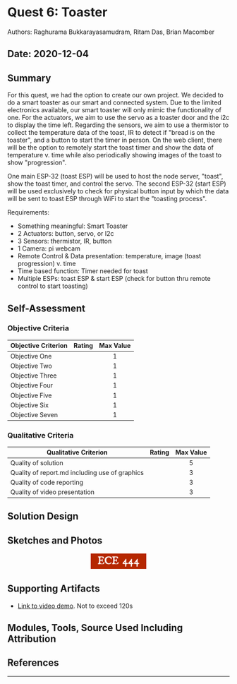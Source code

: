 # Quest 6: Toaster

Authors: Raghurama Bukkarayasamudram, Ritam Das, Brian Macomber

## Date: 2020-12-04

## Summary

For this quest, we had the option to create our own project. We decided to do a smart toaster as our smart and connected system. Due to the limited electronics available, our smart toaster will only mimic the functionality of one. For the actuators, we aim to use the servo as a toaster door and the i2c to display the time left. Regarding the sensors, we aim to use a thermistor to collect the temperature data of the toast, IR to detect if "bread is on the toaster", and a button to start the timer in person. On the web client, there will be the option to remotely start the toast timer and show the data of temperature v. time while also periodically showing images of the toast to show "progression".

One main ESP-32 (toast ESP) will be used to host the node server, "toast", show the toast timer, and control the servo. The second ESP-32 (start ESP) will be used exclusively to check for physical button input by which the data will be sent to toast ESP through WiFi to start the "toasting process".

Requirements: 
- Something meaningful: Smart Toaster
- 2 Actuators: button, servo, or I2c
- 3 Sensors: thermistor, IR, button
- 1 Camera: pi webcam
- Remote Control & Data presentation: temperature, image (toast progression) v. time
- Time based function: Timer needed for toast
- Multiple ESPs: toast ESP & start ESP (check for button thru remote control to start toasting)

## Self-Assessment

### Objective Criteria

| Objective Criterion | Rating | Max Value |
| ------------------- | :----: | :-------: |
| Objective One       |        |     1     |
| Objective Two       |        |     1     |
| Objective Three     |        |     1     |
| Objective Four      |        |     1     |
| Objective Five      |        |     1     |
| Objective Six       |        |     1     |
| Objective Seven     |        |     1     |

### Qualitative Criteria

| Qualitative Criterion                          | Rating | Max Value |
| ---------------------------------------------- | :----: | :-------: |
| Quality of solution                            |        |     5     |
| Quality of report.md including use of graphics |        |     3     |
| Quality of code reporting                      |        |     3     |
| Quality of video presentation                  |        |     3     |

## Solution Design

## Sketches and Photos

<center><img src="./images/ece444.png" width="25%" /></center>  
<center> </center>

## Supporting Artifacts

- [Link to video demo](). Not to exceed 120s

## Modules, Tools, Source Used Including Attribution

## References

---
